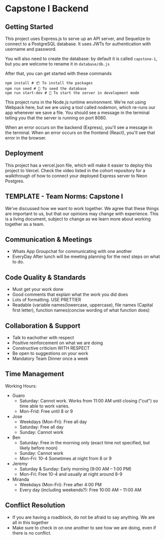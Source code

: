 # Capstone I Backend

## Getting Started

This project uses Express.js to serve up an API server, and Sequelize to connect to a PostgreSQL database. It uses JWTs for authentication with username and password.

You will also need to create the database: by default it is called `capstone-1`, but you are welcome to rename it in `database/db.js`

After that, you can get started with these commands

```
npm install # 📦 To install the packages
npm run seed # 🌱 To seed the database
npm run start-dev # 🚀 To start the server in development mode
```

This project runs in the Node.js runtime environment. We're not using Webpack here, but we are using a tool called nodemon, which re-runs our app whenever we save a file. You should see a message in the terminal telling you that the server is running on port 8080.

When an error occurs on the backend (Express), you'll see a message in the terminal. When an error occurs on the frontend (React), you'll see that error in the browser.

## Deployment

This project has a vercel.json file, which will make it easier to deploy this project to Vercel. Check the video listed in the cohort repository for a walkthrough of how to connect your deployed Express server to Neon Postgres.

## TEMPLATE - Team Norms: Capstone I
We’ve discussed how we want to work together. We agree that these things are important to us, but that our opinions may change with experience. This is a living document, subject to change as we learn more about working together as a team.

## Communication & Meetings
- Whats App Groupchat for communicating with one another
- EveryDay After lunch will be meeting planning for the next steps on what to do. 


## Code Quality & Standards
- Must get your work done
- Good comments that explain what the work you did does
- Lots of formatting. USE PRETTIER
- Readable (variable names(lowercase, uppercase), file names (Capital first letter), function names(concise    wording of what function does)

## Collaboration & Support
- Talk to eachother with respect
- Positive reinforcement on what we are doing
- Constructive criticism WITH RESPECT
- Be open to suggestions on your work
- Mandatory Team Dinner once a week

## Time Management
Working Hours:
- Guaro
  - Saturday: Cannot work. Works from 11:00 AM until closing ("cut") so time able to work varies.
  - Mon-Frid: Free until 8 or 9
- Jose
  - Weekdays (Mon-Fri): Free all day
  - Saturday: Free all day
  - Sunday: Cannot work
- Ben
  - Saturday: Free in the morning only (exact time not specified, but likely before noon)
  - Sunday: Cannot work
  - Mon-Fri: 10-4 Sometimes at night from 8 or 9
- Jeremy
  - Saturday & Sunday: Early morning (9:00 AM – 1:00 PM)
  - Mon-Fri: Free 10-4 and usually at night around 8-9
- Miranda
  - Weekdays (Mon-Fri): Free after 4:00 PM
  - Every day (including weekends?): Free 10:00 AM – 11:00 AM


## Conflict Resolution
- If you are having a roadblock, do not be afraid to say anything. We are all in this together
- Make sure to check in on one another to see how we are doing, even if there is no conflict.
